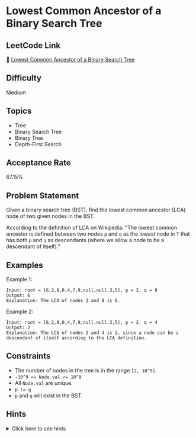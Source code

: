 # Lowest Common Ancestor of a Binary Search Tree

## LeetCode Link
🔗 [Lowest Common Ancestor of a Binary Search Tree](https://leetcode.com/problems/lowest-common-ancestor-of-a-binary-search-tree)

## Difficulty
Medium

## Topics
- Tree
- Binary Search Tree
- Binary Tree
- Depth-First Search

## Acceptance Rate
67.15%

## Problem Statement
Given a binary search tree (BST), find the lowest common ancestor (LCA) node of two given nodes in the BST.

According to the definition of LCA on Wikipedia: "The lowest common ancestor is defined between two nodes `p` and `q` as the lowest node in `T` that has both `p` and `q` as descendants (where we allow a node to be a descendant of itself)."

## Examples
Example 1:
```
Input: root = [6,2,8,0,4,7,9,null,null,3,5], p = 2, q = 8
Output: 6
Explanation: The LCA of nodes 2 and 8 is 6.
```

Example 2:
```
Input: root = [6,2,8,0,4,7,9,null,null,3,5], p = 2, q = 4
Output: 2
Explanation: The LCA of nodes 2 and 4 is 2, since a node can be a descendant of itself according to the LCA definition.
```

## Constraints
- The number of nodes in the tree is in the range `[2, 10^5]`.
- `-10^9 <= Node.val <= 10^9`
- All `Node.val` are unique.
- `p != q`
- `p` and `q` will exist in the BST.

## Hints
<details>
<summary>Click here to see hints</summary>

1. Think about the properties of a BST. How can you use them to find the LCA?
2. If both nodes are smaller than the current node, go left.
3. If both nodes are larger than the current node, go right.
4. If one node is smaller and one is larger, you've found the LCA.

</details>
